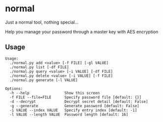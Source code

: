 # normal

Just a normal tool, nothing special...

Help you manage your password through a master key with AES encryption

## Usage

```
Usage:
  ./normal.py add <value> [-f FILE] [-gl VALUE]
  ./normal.py list [-df FILE]
  ./normal.py query <value> [-i VALUE] [-df FILE]
  ./normal.py delete <value> [-i VALUE] [-f FILE]
  ./normal.py generate [-l VALUE]

Options:
  -h --help                Show this screen
  -f FILE --file=FILE      Specify password file [default: {}]
  -d --decrypt             Decrypt secret detail [default: False]
  -g --generate            Generate password [default: False]
  -i VALUE --index VALUE   Specify entry index [default: -1]
  -l VALUE --length VALUE  Password length [default: 16]
```
